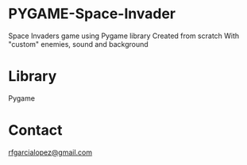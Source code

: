 # PYGAME-Space-Invader
Space Invaders game using Pygame library Created from scratch
With "custom" enemies, sound and background

# Library
Pygame

# Contact
rfgarcialopez@gmail.com

